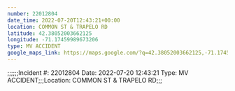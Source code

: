```yaml
---
number: 22012804
date_time: 2022-07-20T12:43:21+00:00
location: COMMON ST & TRAPELO RD
latitude: 42.38052003662125
longitude: -71.17459989673206
type: MV ACCIDENT
google_maps_link: https://maps.google.com/?q=42.38052003662125,-71.17459989673206
---
```


;;;;;;Incident #: 22012804  Date: 2022-07-20 12:43:21   Type: MV ACCIDENT;;;Location: COMMON ST & TRAPELO RD;;;
